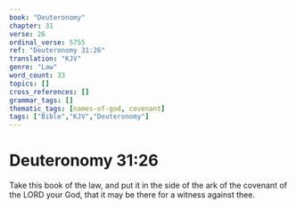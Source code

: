 ```yaml
---
book: "Deuteronomy"
chapter: 31
verse: 26
ordinal_verse: 5755
ref: "Deuteronomy 31:26"
translation: "KJV"
genre: "Law"
word_count: 33
topics: []
cross_references: []
grammar_tags: []
thematic_tags: [names-of-god, covenant]
tags: ["Bible","KJV","Deuteronomy"]
---
```


# Deuteronomy 31:26

Take this book of the law, and put it in the side of the ark of the covenant of the LORD your God, that it may be there for a witness against thee.
